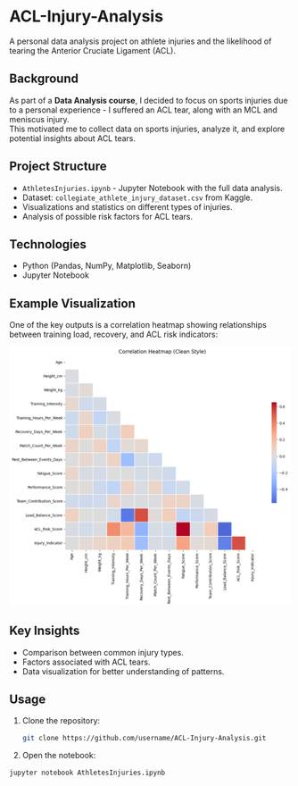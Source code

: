# ACL-Injury-Analysis

A personal data analysis project on athlete injuries and the likelihood of tearing the Anterior Cruciate Ligament (ACL).

## Background
As part of a **Data Analysis course**, I decided to focus on sports injuries due to a personal experience - I suffered an ACL tear, along with an MCL and meniscus injury.  
This motivated me to collect data on sports injuries, analyze it, and explore potential insights about ACL tears.

## Project Structure
- `AthletesInjuries.ipynb` - Jupyter Notebook with the full data analysis.
- Dataset: `collegiate_athlete_injury_dataset.csv` from Kaggle.
- Visualizations and statistics on different types of injuries.
- Analysis of possible risk factors for ACL tears.

## Technologies
- Python (Pandas, NumPy, Matplotlib, Seaborn)
- Jupyter Notebook

## Example Visualization
One of the key outputs is a correlation heatmap showing relationships between training load, recovery, and ACL risk indicators:

![Correlation Heatmap](Correlation_Heatmap.png)

## Key Insights
- Comparison between common injury types.
- Factors associated with ACL tears.
- Data visualization for better understanding of patterns.

## Usage
1. Clone the repository:
   ```bash
   git clone https://github.com/username/ACL-Injury-Analysis.git
   ```
 
 2. Open the notebook:
   ```bash
   jupyter notebook AthletesInjuries.ipynb
   ```
